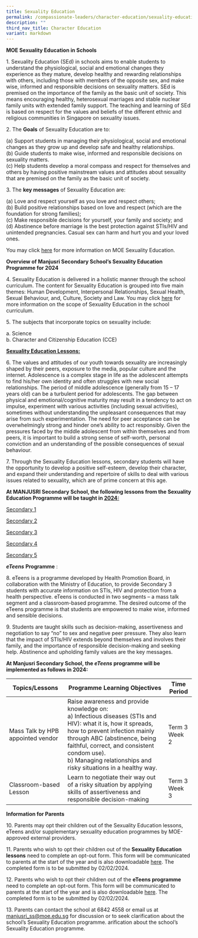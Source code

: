 ```yaml
---
title: Sexuality Education
permalink: /compassionate-leaders/character-education/sexuality-education/
description: ""
third_nav_title: Character Education
variant: markdown
---
```

**MOE Sexuality Education in Schools**

1\. Sexuality Education (SEd) in schools aims to enable students to understand the physiological, social and emotional changes they experience as they mature, develop healthy and rewarding relationships with others, including those with members of the opposite sex, and make wise, informed and responsible decisions on sexuality matters. SEd is premised on the importance of the family as the basic unit of society. This means encouraging healthy, heterosexual marriages and stable nuclear family units with extended family support. The teaching and learning of SEd is based on respect for the values and beliefs of the different ethnic and religious communities in Singapore on sexuality issues.

2\. The <b>Goals</b> of Sexuality Education are to:

(a)	Support students in managing their physiological, social and emotional changes as they grow up and develop safe and healthy relationships. <br>
(b)	Guide students to make wise, informed and responsible decisions on sexuality matters. <br>
(c)	Help students develop a moral compass and respect for themselves and others by having positive mainstream values and attitudes about sexuality that are premised on the family as the basic unit of society. 


3\. The **key messages** of Sexuality Education are:

(a)	Love and respect yourself as you love and respect others;<br>
(b)	Build positive relationships based on love and respect (which are the foundation for strong families);<br>
(c)	Make responsible decisions for yourself, your family and society; and<br>
(d)	Abstinence before marriage is the best protection against STIs/HIV and unintended pregnancies. Casual sex can harm and hurt you and your loved ones.

You may click [here](https://go.gov.sg/moe-sexuality-education)  for more information on MOE Sexuality Education.

**Overview of Manjusri Secondary School’s Sexuality Education Programme for 2024**

4\.	Sexuality Education is delivered in a holistic manner through the school curriculum. The content for Sexuality Education is grouped into five main themes: Human Development, Interpersonal Relationships, Sexual Health, Sexual Behaviour, and, Culture, Society and Law. You may click [here](https://go.gov.sg/moe-sexuality-education-scope) for more information on the scope of Sexuality Education in the school curriculum.

5\.	The subjects that incorporate topics on sexuality include: 

a.	Science <br>
b.	Character and Citizenship Education (CCE)

**<u>Sexuality Education Lessons:</u>**

6\.	The values and attitudes of our youth towards sexuality are increasingly shaped by their peers, exposure to the media, popular culture and the internet. Adolescence is a complex stage in life as the adolescent attempts to find his/her own identity and often struggles with new social relationships. The period of middle adolescence (generally from 15 – 17 years old) can be a turbulent period for adolescents. The gap between physical and emotional/cognitive maturity may result in a tendency to act on impulse, experiment with various activities (including sexual activities), sometimes without understanding the unpleasant consequences that may arise from such experimentation. The need for peer acceptance can be overwhelmingly strong and hinder one’s ability to act responsibly.  Given the pressures faced by the middle adolescent from within themselves and from peers, it is important to build a strong sense of self-worth, personal conviction and an understanding of the possible consequences of sexual behaviour. 

7\.	Through the Sexuality Education lessons, secondary students will have the opportunity to develop a positive self-esteem, develop their character, and expand their understanding and repertoire of skills to deal with various issues related to sexuality, which are of prime concern at this age. 


**At MANJUSRI Secondary School, the following lessons from the Sexuality Education Programme will be taught in&nbsp;<u>2024:</u>**

[Secondary 1](/files/SED/2024_Info_on_SEd_for_Sec_1.pdf)

[Secondary 2](/files/SED/2024_Info_on_SEd_for_Sec_2.pdf)

[Secondary 3](/files/SED/2024_Info_on_SEd_for_Sec_3.pdf)

[Secondary 4](/files/SED/2024_Info_on_SEd_for_Sec_4.pdf)

[Secondary 5](/files/SED/2024_Info_on_SEd_for_Sec_5.pdf)

_**eTeens**_&nbsp;**Programme**&nbsp;:

8\.	eTeens is a programme developed by Health Promotion Board, in collaboration with the Ministry of Education, to provide Secondary 3 students with accurate information on STIs, HIV and protection from a health perspective. eTeens is conducted in two segments – a mass talk segment and a classroom-based programme. The desired outcome of the eTeens programme is that students are empowered to make wise, informed and sensible decisions.

9\.	Students are taught skills such as decision-making, assertiveness and negotiation to say “no” to sex and negative peer pressure. They also learn that the impact of STIs/HIV extends beyond themselves and involves their family, and the importance of responsible decision-making and seeking help. Abstinence and upholding family values are the key messages. 


**At Manjusri Secondary School, the&nbsp;_eTeens_&nbsp;programme will be implemented as follows in 2024:**

| Topics/Lessons          | Programme Learning Objectives            | Time Period       |
|----------------|----------------|-------------------|
| Mass Talk by HPB appointed vendor | Raise awareness and provide knowledge on:<br>a)	Infectious diseases (STIs and HIV): what it is, how it spreads, how to prevent infection mainly through ABC (abstinence, being faithful, correct, and consistent condom use).<br>b) Managing relationships and risky situations in a healthy way.<br> | Term 3 <br>Week 2 |
| Classroom-based Lesson            |Learn to negotiate their way out of a risky situation by applying skills of assertiveness and responsible decision-making | Term 3 <br>Week 3 |



**Information for Parents**

10\.	Parents may opt their children out of the Sexuality Education lessons, eTeens and/or supplementary sexuality education programmes by MOE-approved external providers. 

11\.	Parents who wish to opt their children out of the **Sexuality Education lessons** need to complete an opt-out form. This form will be communicated to parents at the start of the year and is also downloadable [here](/files/SED/SEd_Website_Annex_A.pdf). The completed form is to be submitted by 02/02/2024. 

12\.	Parents who wish to opt their children out of the **eTeens programme** need to complete an opt-out form. This form will be communicated to parents at the start of the year and is also downloadable [here](/files/SED/SEd_Website_Annex_B.pdf).  The completed form is to be submitted by 02/02/2024.

13\.	Parents can contact the school at 6842 4558 or email us at manjusri_ss@moe.edu.sg for discussion or to seek clarification about the school’s Sexuality Education programme.
arification about the school’s Sexuality Education programme.<p></p>